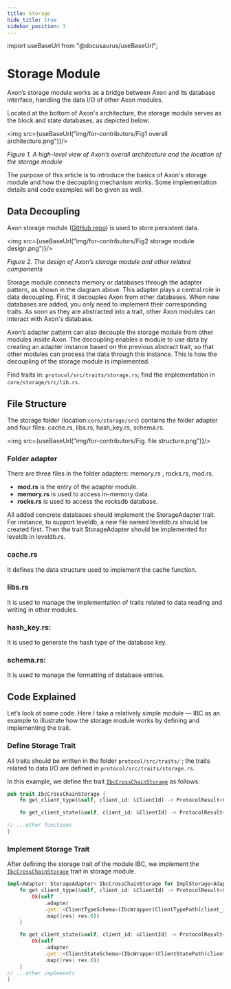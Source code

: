 ```yaml
---
title: Storage
hide_title: true
sidebar_position: 3
---
```


import useBaseUrl from "@docusaurus/useBaseUrl";

# Storage Module

Axon’s storage module works as a bridge between Axon and its database interface, handling the data I/O of other Axon modules.

Located at the bottom of Axon's architecture, the storage module serves as the block and state databases, as depicted below:

<img src={useBaseUrl("img/for-contributors/Fig1 overall architecture.png")}/>

*Figure 1. A high-level view of Axon’s overall architecture and the location of the storage module*

The purpose of this article is to introduce the basics of Axon's storage module and how the decoupling mechanism works. Some implementation details and code examples will be given as well.

## Data Decoupling

Axon storage module ([GitHub repo](https://github.com/axonweb3/axon/tree/dc9de2220a42d61ed2b4e6624ef5faf6a64a6223/core/storage)) is used to store persistent data.

<img src={useBaseUrl("img/for-contributors/Fig2 storage module design.png")}/>

*Figure 2. The design of Axon’s storage module and other related components*

Storage module connects memory or databases through the adapter pattern, as shown in the diagram above. This adapter plays a central role in data decoupling. First, it decouples Axon from other databases. When new databases are added, you only need to implement their corresponding traits. As soon as they are abstracted into a trait, other Axon modules can interact with Axon's database. 

Axon’s adapter pattern can also decouple the storage module from other modules inside Axon. The decoupling enables a module to use data by creating an adapter instance based on the previous abstract trait, so that other modules can process the data through this instance. This is how the decoupling of the storage module is implemented. 

Find traits in: `protocol/src/traits/storage.rs`; find the implementation in `core/storage/src/lib.rs`.

## File Structure

The storage folder (location:`core/storage/src`) contains the folder adapter and four files: cache.rs, libs.rs, hash_key.rs, schema.rs.

<img src={useBaseUrl("img/for-contributors/Fig. file structure.png")}/>

### Folder adapter

There are three files in the folder adapters: memory.rs , rocks.rs, mod.rs.

- **mod.rs** is the entry of the adapter module.
- **memory.rs** is used to access in-memory data.
- **rocks.rs** is used to access the rocksdb database.

All added concrete databases should implement the StorageAdapter trait. For instance, to support leveldb, a new file named leveldb.rs should be created first. Then the trait StorageAdapter should be implemented for leveldb in leveldb.rs.

### cache.rs

It defines the data structure used to implement the cache function. 

### libs.rs

It is used to manage the implementation of traits related to data reading and writing in other modules.

### hash_key.rs:

It is used to generate the hash type of the database key.

### schema.rs:

It is used to manage the formatting of database entries.

## Code Explained

Let’s look at some code. Here I take a relatively simple module — IBC as an example to illustrate how the storage module works by defining and implementing the trait.

### Define Storage Trait

All traits should be written in the folder `protocol/src/traits/` ; the traits related to data I/O are defined in `protocol/src/traits/storage.rs`.

In this example, we define the trait [`IbcCrossChainStorage`](https://github.com/axonweb3/axon/blob/dc9de2220a42d61ed2b4e6624ef5faf6a64a6223/protocol/src/traits/storage.rs#L212) as follows:

```rust
pub trait IbcCrossChainStorage {
    fn get_client_type(&self, client_id: &ClientId) -> ProtocolResult<Option<ClientType>>;

    fn get_client_state(&self, client_id: &ClientId) -> ProtocolResult<Option<AnyClientState>>;

// ...other functions
}
```

### Implement Storage Trait

After defining the storage trait of the module IBC, we implement the [`IbcCrossChainStorage`](https://github.com/axonweb3/axon/blob/dc9de2220a42d61ed2b4e6624ef5faf6a64a6223/core/storage/src/lib.rs#L659) trait in storage module.

```rust
impl<Adapter: StorageAdapter> IbcCrossChainStorage for ImplStorage<Adapter> {
    fn get_client_type(&self, client_id: &ClientId) -> ProtocolResult<Option<ClientType>> {
        Ok(self
            .adapter
            .get::<ClientTypeSchema>(IbcWrapper(ClientTypePath(client_id.clone())))?
            .map(|res| res.0))
    }

    fn get_client_state(&self, client_id: &ClientId) -> ProtocolResult<Option<AnyClientState>> {
        Ok(self
            .adapter
            .get::<ClientStateSchema>(IbcWrapper(ClientStatePath(client_id.clone())))?
            .map(|res| res.0))
    }
// ...other implements
}
```
